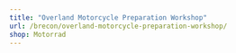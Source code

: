 ```yaml
---
title: "Overland Motorcycle Preparation Workshop"
url: /brecon/overland-motorcycle-preparation-workshop/
shop: Motorrad
---
```

